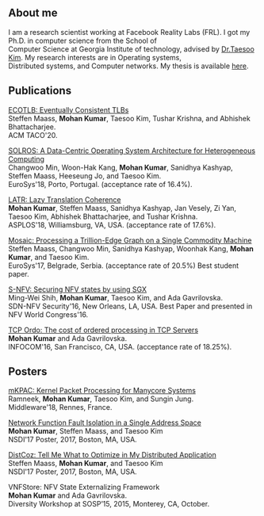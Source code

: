## About me

I am a research scientist working at Facebook Reality Labs (FRL). I got my Ph.D. in computer science from the
School of<br /> Computer Science at Georgia Institute of technology, advised
by [Dr.Taesoo Kim](https://taesoo.kim/).
My research interests are in Operating systems,<br /> Distributed systems,
and Computer networks.
My thesis is available [here](https://smartech.gatech.edu/handle/1853/61693).

## Publications

[ECOTLB: Eventually Consistent TLBs<br />](./data/ecotlb.pdf)
Steffen Maass, **Mohan Kumar**,  Taesoo Kim, Tushar Krishna, and Abhishek Bhattacharjee.<br />
ACM TACO'20.<br />

[SOLROS: A Data-Centric Operating System Architecture for Heterogeneous Computing<br />](./data/solros.pdf)
Changwoo Min, Woon-Hak Kang, **Mohan Kumar**, Sanidhya Kashyap, Steffen Maass, Heeseung Jo, and Taesoo Kim.<br />
EuroSys'18, Porto, Portugal. (acceptance rate of 16.4%).<br />

[LATR: Lazy Translation Coherence<br />](./data/latr.pdf)
**Mohan Kumar**, Steffen Maass, Sanidhya Kashyap, Jan Vesely, Zi Yan, Taesoo Kim, Abhishek Bhattacharjee, and Tushar Krishna.<br />
ASPLOS'18, Williamsburg, VA, USA. (acceptance rate of 17.6%).<br />

[Mosaic: Processing a Trillion-Edge Graph on a Single Commodity Machine<br />](./data/mosaic.pdf)
Steffen Maass, Changwoo Min, Sanidhya Kashyap, Woonhak Kang, **Mohan Kumar**, and Taesoo Kim.<br />
EuroSys'17, Belgrade, Serbia. (acceptance rate of 20.5%) Best student paper.<br />

[S-NFV: Securing NFV states by using SGX<br />](./data/snfv.pdf)
Ming-Wei Shih, **Mohan Kumar**, Taesoo Kim, and Ada Gavrilovska.<br />
SDN-NFV Security'16, New Orleans, LA, USA. Best Paper and presented in NFV World Congress'16.<br />

[TCP Ordo: The cost of ordered processing in TCP Servers<br />](https://ieeexplore.ieee.org/document/7524601)
**Mohan Kumar** and Ada Gavrilovska.<br />
INFOCOM'16, San Francisco, CA, USA. (acceptance rate of 18.25%).<br />

## Posters

[mKPAC: Kernel Packet Processing for Manycore Systems<br />](https://dl.acm.org/doi/10.1145/3284014.3284022)
Ramneek, **Mohan Kumar**, Taesoo Kim, and Sungin Jung.<br />
Middleware'18, Rennes, France.<br />

[Network Function Fault Isolation in a Single Address Space<br />](./data/nfv-fault-poster.pdf)
**Mohan Kumar**, Steffen Maass, and Taesoo Kim<br />
NSDI'17 Poster, 2017, Boston, MA, USA.<br />

[DistCoz: Tell Me What to Optimize in My Distributed Application<br />](./data/dist-coz-poster.pdf)
Steffen Maass, **Mohan Kumar**, and Taesoo Kim<br />
NSDI'17 Poster, 2017, Boston, MA, USA.<br />

VNFStore: NFV State Externalizing Framework<br />
**Mohan Kumar** and Ada Gavrilovska.<br />
Diversity Workshop at SOSP’15, 2015, Monterey, CA, October.<br />